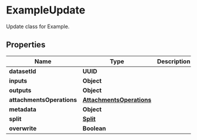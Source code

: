 

# ExampleUpdate

Update class for Example.

## Properties

| Name | Type | Description | Notes |
|------------ | ------------- | ------------- | -------------|
|**datasetId** | **UUID** |  |  [optional] |
|**inputs** | **Object** |  |  [optional] |
|**outputs** | **Object** |  |  [optional] |
|**attachmentsOperations** | [**AttachmentsOperations**](AttachmentsOperations.md) |  |  [optional] |
|**metadata** | **Object** |  |  [optional] |
|**split** | [**Split**](Split.md) |  |  [optional] |
|**overwrite** | **Boolean** |  |  [optional] |



